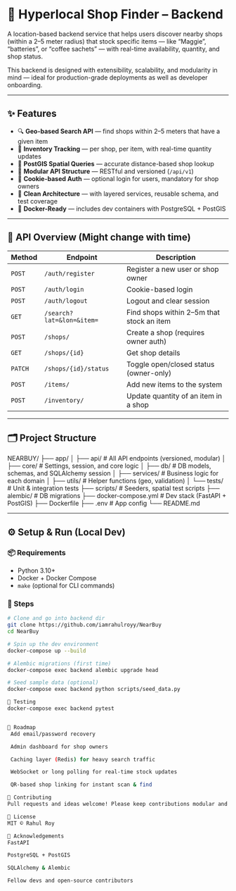 # 🧭 Hyperlocal Shop Finder – Backend

A location-based backend service that helps users discover nearby shops (within a 2–5 meter radius) that stock specific items — like “Maggie”, “batteries”, or “coffee sachets” — with real-time availability, quantity, and shop status.

This backend is designed with extensibility, scalability, and modularity in mind — ideal for production-grade deployments as well as developer onboarding.

---

## ✨ Features

- 🔍 **Geo-based Search API** — find shops within 2–5 meters that have a given item
- 🛒 **Inventory Tracking** — per shop, per item, with real-time quantity updates
- 📍 **PostGIS Spatial Queries** — accurate distance-based shop lookup
- 🧾 **Modular API Structure** — RESTful and versioned (`/api/v1`)
- 🔐 **Cookie-based Auth** — optional login for users, mandatory for shop owners
- 🧱 **Clean Architecture** — with layered services, reusable schema, and test coverage
- 🐳 **Docker-Ready** — includes dev containers with PostgreSQL + PostGIS

---

## 🚀 API Overview (Might change with time)

| Method | Endpoint                        | Description                                |
|--------|----------------------------------|--------------------------------------------|
| `POST` | `/auth/register`                | Register a new user or shop owner          |
| `POST` | `/auth/login`                   | Cookie-based login                         |
| `POST` | `/auth/logout`                  | Logout and clear session                   |
| `GET`  | `/search?lat=&lon=&item=`       | Find shops within 2–5m that stock an item  |
| `POST` | `/shops/`                       | Create a shop (requires owner auth)        |
| `GET`  | `/shops/{id}`                   | Get shop details                           |
| `PATCH`| `/shops/{id}/status`            | Toggle open/closed status (owner-only)     |
| `POST` | `/items/`                       | Add new items to the system                |
| `POST` | `/inventory/`                   | Update quantity of an item in a shop       |

---

## 🗂️ Project Structure



NEARBUY/
├── app/
│ ├── api/ # All API endpoints (versioned, modular)
│ ├── core/ # Settings, session, and core logic
│ ├── db/ # DB models, schemas, and SQLAlchemy session
│ ├── services/ # Business logic for each domain
│ ├── utils/ # Helper functions (geo, validation)
│ └── tests/ # Unit & integration tests
├── scripts/ # Seeders, spatial test scripts
├── alembic/ # DB migrations
├── docker-compose.yml # Dev stack (FastAPI + PostGIS)
├── Dockerfile
├── .env # App config
└── README.md


---

## ⚙️ Setup & Run (Local Dev)

### 📦 Requirements
- Python 3.10+
- Docker + Docker Compose
- `make` (optional for CLI commands)

### 🔧 Steps

```bash
# Clone and go into backend dir
git clone https://github.com/iamrahulroyy/NearBuy
cd NearBuy

# Spin up the dev environment
docker-compose up --build

# Alembic migrations (first time)
docker-compose exec backend alembic upgrade head

# Seed sample data (optional)
docker-compose exec backend python scripts/seed_data.py

🧪 Testing
docker-compose exec backend pytest


🔮 Roadmap
 Add email/password recovery

 Admin dashboard for shop owners

 Caching layer (Redis) for heavy search traffic

 WebSocket or long polling for real-time stock updates

 QR-based shop linking for instant scan & find

🤝 Contributing
Pull requests and ideas welcome! Please keep contributions modular and follow naming/style conventions already established in the repo.

📜 License
MIT © Rahul Roy

🙏 Acknowledgements
FastAPI

PostgreSQL + PostGIS

SQLAlchemy & Alembic

Fellow devs and open-source contributors

